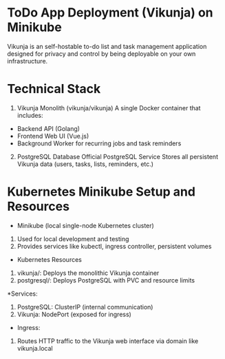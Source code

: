 # ToDo App Deployment (Vikunja) on Minikube

Vikunja is an self-hostable to-do list and task management application designed for privacy and control by being deployable on your own infrastructure.

# Technical Stack

1. Vikunja Monolith (vikunja/vikunja)
A single Docker container that includes:
* Backend API (Golang)
* Frontend Web UI (Vue.js)
* Background Worker for recurring jobs and task reminders

2. PostgreSQL Database
Official PostgreSQL Service
Stores all persistent Vikunja data (users, tasks, lists, reminders, etc.)

 # Kubernetes Minikube Setup and Resources
 
* Minikube (local single-node Kubernetes cluster)
1. Used for local development and testing
2. Provides services like kubectl, ingress controller, persistent volumes

* Kubernetes Resources
1. vikunja/: Deploys the monolithic Vikunja container
2. postgresql/: Deploys PostgreSQL with PVC and resource limits

*Services:
1. PostgreSQL: ClusterIP (internal communication)
2. Vikunja: NodePort (exposed for ingress)

* Ingress:
1. Routes HTTP traffic to the Vikunja web interface via domain like vikunja.local
